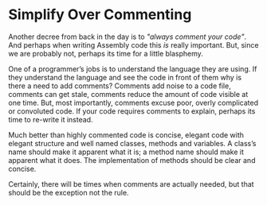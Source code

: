 # Simplify Over Commenting

Another decree from back in the day is to _"always comment your code"_. And perhaps when writing Assembly code this _is_ really important.  But, since we are probably not, perhaps its time for a little blasphemy.

One of a programmer’s jobs is to understand the language they are using. If they understand the language and see the code in 
front of them why is there a need to add comments? Comments add noise to a code file, comments can get stale, comments reduce 
the amount of code visible at one time. But, most importantly, comments excuse poor, overly complicated or convoluted code. If 
your code requires comments to explain, perhaps its time to re-write it instead.

Much better than highly commented code is concise, elegant code with elegant structure and well named classes, methods and variables.  A class’s name should make it apparent what it is; a method name should make it apparent what it does. The implementation of methods should be clear and concise.

Certainly, there will be times when comments are actually needed, but that should be the exception not the rule.
